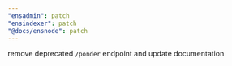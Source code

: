 ```yaml
---
"ensadmin": patch
"ensindexer": patch
"@docs/ensnode": patch
---
```


remove deprecated `/ponder` endpoint and update documentation

